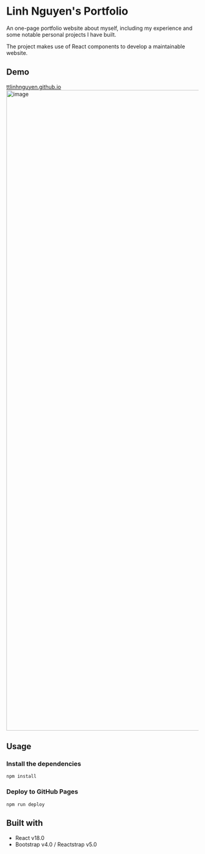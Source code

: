 # Linh Nguyen's Portfolio
An one-page portfolio website about myself, including my experience and some notable personal projects I have built.

The project makes use of React components to develop a maintainable website.
## Demo
[ttlinhnguyen.github.io](https://ttlinhnguyen.github.io)
<img width="1680" alt="image" src="https://github.com/cutiepurr/cutiepurr.github.io/assets/61080247/53e75dd8-f376-4a23-ba3f-f475377b5ba0">
## Usage
### Install the dependencies
```
npm install
```
### Deploy to GitHub Pages
```
npm run deploy
```
## Built with
* React v18.0
* Bootstrap v4.0 / Reactstrap v5.0
